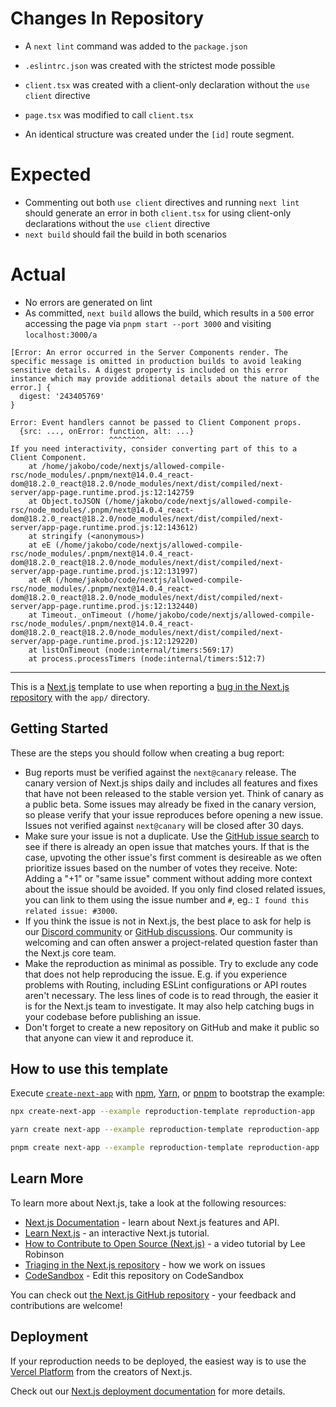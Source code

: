 # Changes In Repository

* A `next lint` command was added to the `package.json`
* `.eslintrc.json` was created with the strictest mode possible

* `client.tsx` was created with a client-only declaration without the `use client` directive
* `page.tsx` was modified to call `client.tsx`
* An identical structure was created under the `[id]` route segment.

# Expected

* Commenting out both `use client` directives and running `next lint` should generate an error in both `client.tsx` for using client-only declarations without the `use client` directive
* `next build` should fail the build in both scenarios

# Actual

* No errors are generated on lint
* As committed, `next build` allows the build, which results in a `500` error accessing the page via `pnpm start --port 3000` and visiting `localhost:3000/a`

```
[Error: An error occurred in the Server Components render. The specific message is omitted in production builds to avoid leaking sensitive details. A digest property is included on this error instance which may provide additional details about the nature of the error.] {
  digest: '243405769'
}
```

```
Error: Event handlers cannot be passed to Client Component props.
  {src: ..., onError: function, alt: ...}
                      ^^^^^^^^
If you need interactivity, consider converting part of this to a Client Component.
    at /home/jakobo/code/nextjs/allowed-compile-rsc/node_modules/.pnpm/next@14.0.4_react-dom@18.2.0_react@18.2.0/node_modules/next/dist/compiled/next-server/app-page.runtime.prod.js:12:142759
    at Object.toJSON (/home/jakobo/code/nextjs/allowed-compile-rsc/node_modules/.pnpm/next@14.0.4_react-dom@18.2.0_react@18.2.0/node_modules/next/dist/compiled/next-server/app-page.runtime.prod.js:12:143612)
    at stringify (<anonymous>)
    at eE (/home/jakobo/code/nextjs/allowed-compile-rsc/node_modules/.pnpm/next@14.0.4_react-dom@18.2.0_react@18.2.0/node_modules/next/dist/compiled/next-server/app-page.runtime.prod.js:12:131997)
    at eR (/home/jakobo/code/nextjs/allowed-compile-rsc/node_modules/.pnpm/next@14.0.4_react-dom@18.2.0_react@18.2.0/node_modules/next/dist/compiled/next-server/app-page.runtime.prod.js:12:132440)
    at Timeout._onTimeout (/home/jakobo/code/nextjs/allowed-compile-rsc/node_modules/.pnpm/next@14.0.4_react-dom@18.2.0_react@18.2.0/node_modules/next/dist/compiled/next-server/app-page.runtime.prod.js:12:129220)
    at listOnTimeout (node:internal/timers:569:17)
    at process.processTimers (node:internal/timers:512:7)
```

<hr />

This is a [Next.js](https://nextjs.org/) template to use when reporting a [bug in the Next.js repository](https://github.com/vercel/next.js/issues) with the `app/` directory.

## Getting Started

These are the steps you should follow when creating a bug report:

- Bug reports must be verified against the `next@canary` release. The canary version of Next.js ships daily and includes all features and fixes that have not been released to the stable version yet. Think of canary as a public beta. Some issues may already be fixed in the canary version, so please verify that your issue reproduces before opening a new issue. Issues not verified against `next@canary` will be closed after 30 days.
- Make sure your issue is not a duplicate. Use the [GitHub issue search](https://github.com/vercel/next.js/issues) to see if there is already an open issue that matches yours. If that is the case, upvoting the other issue's first comment is desireable as we often prioritize issues based on the number of votes they receive. Note: Adding a "+1" or "same issue" comment without adding more context about the issue should be avoided. If you only find closed related issues, you can link to them using the issue number and `#`, eg.: `I found this related issue: #3000`.
- If you think the issue is not in Next.js, the best place to ask for help is our [Discord community](https://nextjs.org/discord) or [GitHub discussions](https://github.com/vercel/next.js/discussions). Our community is welcoming and can often answer a project-related question faster than the Next.js core team.
- Make the reproduction as minimal as possible. Try to exclude any code that does not help reproducing the issue. E.g. if you experience problems with Routing, including ESLint configurations or API routes aren't necessary. The less lines of code is to read through, the easier it is for the Next.js team to investigate. It may also help catching bugs in your codebase before publishing an issue.
- Don't forget to create a new repository on GitHub and make it public so that anyone can view it and reproduce it.

## How to use this template

Execute [`create-next-app`](https://github.com/vercel/next.js/tree/canary/packages/create-next-app) with [npm](https://docs.npmjs.com/cli/init), [Yarn](https://yarnpkg.com/lang/en/docs/cli/create/), or [pnpm](https://pnpm.io) to bootstrap the example:

```bash
npx create-next-app --example reproduction-template reproduction-app
```

```bash
yarn create next-app --example reproduction-template reproduction-app
```

```bash
pnpm create next-app --example reproduction-template reproduction-app
```

## Learn More

To learn more about Next.js, take a look at the following resources:

- [Next.js Documentation](https://nextjs.org/docs) - learn about Next.js features and API.
- [Learn Next.js](https://nextjs.org/learn) - an interactive Next.js tutorial.
- [How to Contribute to Open Source (Next.js)](https://www.youtube.com/watch?v=cuoNzXFLitc) - a video tutorial by Lee Robinson
- [Triaging in the Next.js repository](https://github.com/vercel/next.js/blob/canary/contributing.md#triaging) - how we work on issues
- [CodeSandbox](https://codesandbox.io/s/github/vercel/next.js/tree/canary/examples/reproduction-template) - Edit this repository on CodeSandbox

You can check out [the Next.js GitHub repository](https://github.com/vercel/next.js/) - your feedback and contributions are welcome!

## Deployment

If your reproduction needs to be deployed, the easiest way is to use the [Vercel Platform](https://vercel.com/new?utm_medium=default-template&filter=next.js&utm_source=create-next-app&utm_campaign=create-next-app-readme) from the creators of Next.js.

Check out our [Next.js deployment documentation](https://nextjs.org/docs/app/building-your-application/deploying) for more details.
